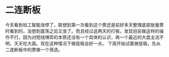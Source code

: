 # 二连断板
今天看到哈工智能涨停了，联想到第一次看到这个票还是前好多天整理底部放量票时看到的，没想到震荡之后又涨了。而且经过这两天的打板，发现目前做这样的操作不行，因为对短线博弈的本质还没有一个具体的认识，再一个最近的大盘主流不明，天天吃大面。现在这种情况下做低吸会好一点。
下周开始试着做低吸，先从二连断板中的票做一个筛选。

